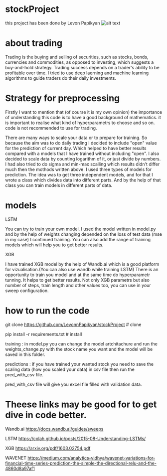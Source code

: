 # stockProject
this project has been done by Levon Papikyan 
![alt text](C:\Users\User\Desktop\me\photo_2022-06-09_15-03-47)

# about trading

Trading is the buying and selling of securities, such as stocks, bonds, currencies and commodities, as opposed to investing, which suggests a buy-and-hold strategy. Trading success depends on a trader's ability to be profitable over time. I tried to use deep laerning and machine learning algorithms to guide traders do their daily investments.

# Strategy for preprocessing

Firstly I want to mention that (of course it is my own opinion) the importance of understanding this code is to have a good background of mathematics. it is important to realise what kind of hyperparametrs to choose and so on. code is not recommended to use for trading.

There are many ways to scale your data or to prepare for training. So because the aim was to do daily trading I decided to include 
"open" value for the prediction of current day. Which helped to have better results compared with a models that I have trained 
without including "open". I also decided to scale data by counting logarithm of it, or just divide by numbers. I had also tried to do sigma and min-max scalling which results didn't differ much then the mothods written above.
I used three types of models for prediction. The idea was to get three independent models, and for that I wrote a class which divides data into different parts. And by the help of that class you can train models in different parts of data. 

# models

LSTM

You can try to train your own model. I used the model written in model.py and by the help of weights changing depended on the 
loss of test data (mse in my case) I continued training. You can also add the range of training models which will help you to 
get better results.

XGB

I have trained XGB model by the help of Wandb.ai which is a good platform for vizualisation.(You can also use wandb while training LSTM) There is an opportunity to train you model and at the same time do hyperparametr tunning. It helps to get better results. Not only XGB parametrs but also number of steps, train length and other values too, you can use in your sweep configuration.
 
# how to run the code

git clone https://github.com/LevonnPapikyan/stockProject  # clone

pip install -r requirements.txt  # install

 training : in model.py you can change the model artchitachure and run the weights_change.py with the stock name you want and the model will be saved in this folder. 
 
 predictions : if you have trained your wanted stock you need to save the scaling data (how you scaled your data) in csv file then run the pred_with_csv file.

 pred_with_csv file will give you excel file filled with validation data.



# Theese links may be good for to get dive in code better.

Wandb.ai   https://docs.wandb.ai/guides/sweeps

LSTM       https://colah.github.io/posts/2015-08-Understanding-LSTMs/

XGB        https://arxiv.org/pdf/1603.02754.pdf

WAVENET    https://medium.com/analytics-vidhya/wavenet-variations-for-financial-time-series-prediction-the-simple-the-directional-relu-and-the-4860d8a97af1
